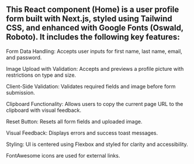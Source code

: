 ## This React component (Home) is a user profile form built with Next.js, styled using Tailwind CSS, and enhanced with Google Fonts (Oswald, Roboto). It includes the following key features:

Form Data Handling: Accepts user inputs for first name, last name, email, and password.

Image Upload with Validation: Accepts and previews a profile picture with restrictions on type and size.

Client-Side Validation: Validates required fields and image before form submission.

Clipboard Functionality: Allows users to copy the current page URL to the clipboard with visual feedback.

Reset Button: Resets all form fields and uploaded image.

Visual Feedback: Displays errors and success toast messages.

Styling: UI is centered using Flexbox and styled for clarity and accessibility.

FontAwesome icons are used for external links.

